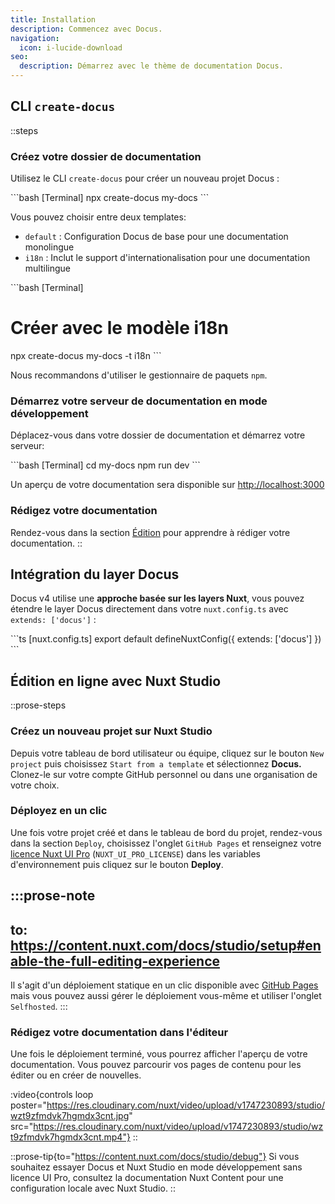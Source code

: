 ```yaml
---
title: Installation
description: Commencez avec Docus.
navigation:
  icon: i-lucide-download
seo:
  description: Démarrez avec le thème de documentation Docus.
---
```


## CLI `create-docus`

::steps
### Créez votre dossier de documentation

Utilisez le CLI `create-docus` pour créer un nouveau projet Docus :

\`\`\`bash [Terminal]
npx create-docus my-docs
\`\`\`

Vous pouvez choisir entre deux templates:

- `default` : Configuration Docus de base pour une documentation monolingue
- `i18n` : Inclut le support d'internationalisation pour une documentation multilingue

\`\`\`bash [Terminal]
# Créer avec le modèle i18n
npx create-docus my-docs -t i18n
\`\`\`

Nous recommandons d'utiliser le gestionnaire de paquets `npm`.

### Démarrez votre serveur de documentation en mode développement

Déplacez-vous dans votre dossier de documentation et démarrez votre serveur:

\`\`\`bash [Terminal]
cd my-docs
npm run dev
\`\`\`

Un aperçu de votre documentation sera disponible sur <http://localhost:3000>

### Rédigez votre documentation

Rendez-vous dans la section [Édition](/fr/concepts/edition) pour apprendre à rédiger votre documentation.
::

## Intégration du layer Docus

Docus v4 utilise une **approche basée sur les layers Nuxt**, vous pouvez étendre le layer Docus directement dans votre `nuxt.config.ts` avec `extends: ['docus']` :

\`\`\`ts [nuxt.config.ts]
export default defineNuxtConfig({
  extends: ['docus']
})
\`\`\`

## Édition en ligne avec Nuxt Studio

::prose-steps
### Créez un nouveau projet sur Nuxt Studio

Depuis votre tableau de bord utilisateur ou équipe, cliquez sur le bouton `New project` puis choisissez `Start from a template` et sélectionnez **Docus.** Clonez-le sur votre compte GitHub personnel ou dans une organisation de votre choix.

### Déployez en un clic

Une fois votre projet créé et dans le tableau de bord du projet, rendez-vous dans la section `Deploy`, choisissez l'onglet `GitHub Pages` et renseignez votre [licence Nuxt UI Pro](https://ui.nuxt.com/pro/pricing) (`NUXT_UI_PRO_LICENSE`) dans les variables d'environnement puis cliquez sur le bouton **Deploy**.

  :::prose-note
  ---
  to: https://content.nuxt.com/docs/studio/setup#enable-the-full-editing-experience
  ---
  Il s'agit d'un déploiement statique en un clic disponible avec [GitHub Pages](https://docs.github.com/en/pages/getting-started-with-github-pages/creating-a-github-pages-site) mais vous pouvez aussi gérer le déploiement vous-même et utiliser l'onglet `Selfhosted`.
  :::

### Rédigez votre documentation dans l'éditeur

Une fois le déploiement terminé, vous pourrez afficher l'aperçu de votre documentation. Vous pouvez parcourir vos pages de contenu pour les éditer ou en créer de nouvelles.

:video{controls loop poster="https://res.cloudinary.com/nuxt/video/upload/v1747230893/studio/wzt9zfmdvk7hgmdx3cnt.jpg" src="https://res.cloudinary.com/nuxt/video/upload/v1747230893/studio/wzt9zfmdvk7hgmdx3cnt.mp4"}
::

::prose-tip{to="https://content.nuxt.com/docs/studio/debug"}
Si vous souhaitez essayer Docus et Nuxt Studio en mode développement sans licence UI Pro, consultez la documentation Nuxt Content pour une configuration locale avec Nuxt Studio.
::
